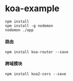 <!--
 * @Author: lilunze
 * @LastEditors: lilunze
-->
# koa-example

```
npm install
npm install -g nodemon
nodemon ./app
```

#### 路由
```
npm install koa-router --save
```

#### 跨域模块
```
npm install koa2-cors --save
```
